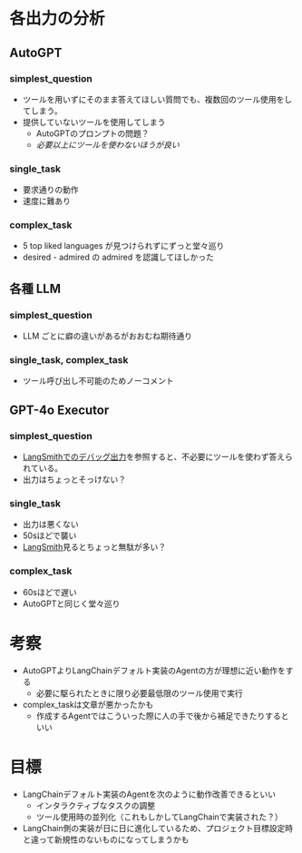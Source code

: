 # 各出力の分析

## AutoGPT

### simplest_question

- ツールを用いずにそのまま答えてほしい質問でも、複数回のツール使用をしてしまう。
- 提供していないツールを使用してしまう
  - AutoGPTのプロンプトの問題？
  - *必要以上にツールを使わないほうが良い*

### single_task

- 要求通りの動作
- 速度に難あり

### complex_task

- 5 top liked languages が見つけられずにずっと堂々巡り
- desired - admired の admired を認識してほしかった 

## 各種 LLM

### simplest_question

- LLM ごとに癖の違いがあるがおおむね期待通り

### single_task, complex_task

- ツール呼び出し不可能のためノーコメント

## GPT-4o Executor

### simplest_question

- [LangSmithでのデバッグ出力](https://smith.langchain.com/public/d4f61d6c-b5a7-4df5-96c1-e2da09e71d8b/r)を参照すると、不必要にツールを使わず答えられている。
- 出力はちょっとそっけない？

### single_task

- 出力は悪くない
- 50sほどで襲い
- [LangSmith](https://smith.langchain.com/public/7626c0d5-dadc-48ba-80aa-6fb67d892fd8/r)見るとちょっと無駄が多い？

### complex_task

- 60sほどで遅い
- AutoGPTと同じく堂々巡り


# 考察

- AutoGPTよりLangChainデフォルト実装のAgentの方が理想に近い動作をする
  - 必要に駆られたときに限り必要最低限のツール使用で実行
- complex_taskは文章が悪かったかも
  - 作成するAgentではこういった際に人の手で後から補足できたりするといい

# 目標

- LangChainデフォルト実装のAgentを次のように動作改善できるといい
  - インタラクティブなタスクの調整
  - ツール使用時の並列化（これもしかしてLangChainで実装された？）
- LangChain側の実装が日に日に進化しているため、プロジェクト目標設定時と違って新規性のないものになってしまうかも


